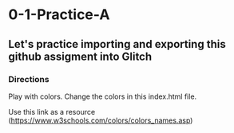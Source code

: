 # 0-1-Practice-A

## Let's practice importing and exporting this github assigment into Glitch

### Directions
Play with colors.  Change the colors in this index.html file.

Use this link as a resource (https://www.w3schools.com/colors/colors_names.asp)
